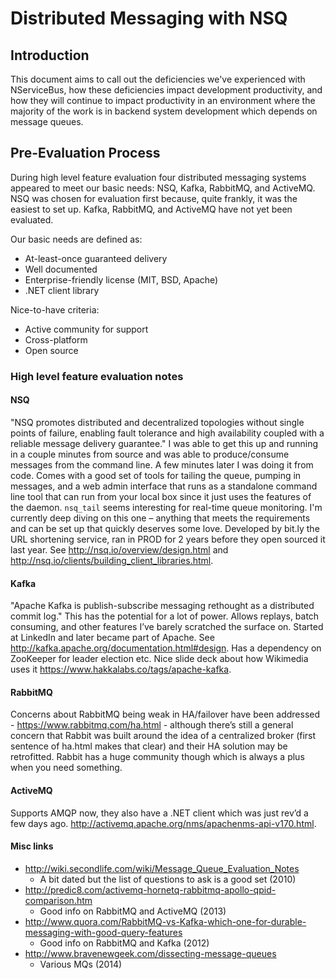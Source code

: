# Distributed Messaging with NSQ

## Introduction

This document aims to call out the deficiencies we've experienced with NServiceBus, how these deficiencies impact development productivity, and how they will continue to impact productivity in an environment where the majority of the work is in backend system development which depends on message queues.

## Pre-Evaluation Process

During high level feature evaluation four distributed messaging systems appeared to meet our basic needs: NSQ, Kafka, RabbitMQ, and ActiveMQ. NSQ was chosen for evaluation first because, quite frankly, it was the easiest to set up. Kafka, RabbitMQ, and ActiveMQ have not yet been evaluated.

Our basic needs are defined as:
* At-least-once guaranteed delivery
* Well documented
* Enterprise-friendly license (MIT, BSD, Apache)
* .NET client library

Nice-to-have criteria:
* Active community for support
* Cross-platform
* Open source

### High level feature evaluation notes

#### NSQ

"NSQ promotes distributed and decentralized topologies without single points of failure, enabling fault tolerance and high availability coupled with a reliable message delivery guarantee." I was able to get this up and running in a couple minutes from source and was able to produce/consume messages from the command line. A few minutes later I was doing it from code. Comes with a good set of tools for tailing the queue, pumping in messages, and a web admin interface that runs as a standalone command line tool that can run from your local box since it just uses the features of the daemon. `nsq_tail` seems interesting for real-time queue monitoring. I'm currently deep diving on this one – anything that meets the requirements and can be set up that quickly deserves some love. Developed by bit.ly the URL shortening service, ran in PROD for 2 years before they open sourced it last year. See http://nsq.io/overview/design.html and http://nsq.io/clients/building_client_libraries.html.

#### Kafka

"Apache Kafka is publish-subscribe messaging rethought as a distributed commit log." This has the potential for a lot of power. Allows replays, batch consuming, and other features I’ve barely scratched the surface on. Started at LinkedIn and later became part of Apache. See http://kafka.apache.org/documentation.html#design. Has a dependency on ZooKeeper for leader election etc. Nice slide deck about how Wikimedia uses it https://www.hakkalabs.co/tags/apache-kafka.
 
#### RabbitMQ

Concerns about RabbitMQ being weak in HA/failover have been addressed - https://www.rabbitmq.com/ha.html - although there’s still a general concern that Rabbit was built around the idea of a centralized broker (first sentence of ha.html makes that clear) and their HA solution may be retrofitted. Rabbit has a huge community though which is always a plus when you need something.

#### ActiveMQ

Supports AMQP now, they also have a .NET client which was just rev’d a few days ago. http://activemq.apache.org/nms/apachenms-api-v170.html.

#### Misc links

* http://wiki.secondlife.com/wiki/Message_Queue_Evaluation_Notes
  - A bit dated but the list of questions to ask is a good set (2010)
* http://predic8.com/activemq-hornetq-rabbitmq-apollo-qpid-comparison.htm
  - Good info on RabbitMQ and ActiveMQ (2013)
* http://www.quora.com/RabbitMQ-vs-Kafka-which-one-for-durable-messaging-with-good-query-features
  - Good info on RabbitMQ and Kafka (2012)
* http://www.bravenewgeek.com/dissecting-message-queues
  - Various MQs (2014)
